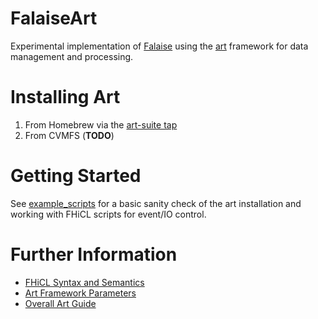 FalaiseArt
==========

Experimental implementation of [Falaise](https://github.com/supernemo-dbd/falaise) using
the [art](https://art.fnal.gov) framework for data management and processing.


Installing Art
==============

1. From Homebrew via the [art-suite tap](https://github.com/drbenmorgan/homebrew-art_suite)
2. From CVMFS (**TODO**)

Getting Started
===============

See [example_scripts](examples_scripts/README.md]) for a basic sanity check of the art installation
and working with FHiCL scripts for event/IO control.

Further Information
===================
- [FHiCL Syntax and Semantics](https://cdcvs.fnal.gov/redmine/documents/327)
- [Art Framework Parameters](https://cdcvs.fnal.gov/redmine/projects/art/wiki/ART_framework_parameters)
- [Overall Art Guide](https://cdcvs.fnal.gov/redmine/projects/art/wiki)
